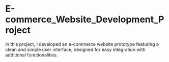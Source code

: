 # E-commerce_Website_Development_Project
In this project, I developed an e-commerce website prototype featuring a clean and simple user interface, designed for easy integration with additional functionalities.
